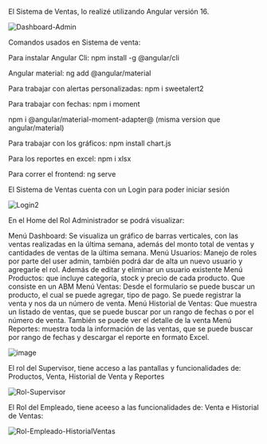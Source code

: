 El Sistema de Ventas, lo realizé utilizando Angular versión 16.

![Dashboard-Admin](https://github.com/MarianelaCortina/SistemaVentasFrontend/assets/73797352/aa9e5760-db2c-415f-88b4-06d0e7ba4b09)

Comandos usados en Sistema de venta:

Para instalar Angular Cli: npm install -g @angular/cli

Angular material: ng add @angular/material

Para trabajar con alertas personalizadas: npm i sweetalert2

Para trabajar con fechas: npm i moment

npm i @angular/material-moment-adapter@ (misma version que angular/material)

Para trabajar con los gráficos: npm install chart.js 

Para los reportes en excel: npm i xlsx 

Para correr el frontend: ng serve

El Sistema de Ventas cuenta con un Login para poder iniciar sesión

![Login2](https://github.com/MarianelaCortina/SistemaVentasFrontend/assets/73797352/141d0d32-6cd1-48c2-a6a6-8f2846d3b1e1)



En el Home del Rol Administrador se podrá visualizar:

Menú Dashboard: Se visualiza un gráfico de barras verticales, con las ventas realizadas en la última semana, además del monto total de ventas y cantidades de ventas de la última semana.
Menú Usuarios: Manejo de roles por parte del user admin, también podrá dar de alta un nuevo usuario y agregarle el rol. Además de editar y eliminar un usuario existente
Menú Productos: que incluye categoría, stock y precio de cada producto. Que consiste en un ABM
Menú Ventas: Desde el formulario se puede buscar un producto, el cual se puede agregar, tipo de pago. Se puede registrar la venta y nos da un número de venta.
Menú Historial de Ventas: Que muestra un listado de ventas, que se puede buscar por un rango de fechas o por el número de venta. También se puede ver el detalle de la venta
Menú Reportes: muestra toda la información de las ventas, que se puede buscar por rango de fechas y descargar el reporte en formato Excel.

![image](https://github.com/MarianelaCortina/SistemaVentasFrontend/assets/73797352/3a23684d-4942-4ef4-acda-200fa1344241)


El rol del Supervisor, tiene acceso a las pantallas y funcionalidades de: Productos, Venta, Historial de Venta y Reportes

![Rol-Supervisor](https://github.com/MarianelaCortina/SistemaVentasFrontend/assets/73797352/234c740b-ed45-467e-b7fb-3fb262a3938e)


El Rol del Empleado, tiene aceeso a las funcionalidades de: Venta e Historial de Ventas:

![Rol-Empleado-HistorialVentas](https://github.com/MarianelaCortina/SistemaVentasFrontend/assets/73797352/019bc326-10da-48e4-b476-7dbafc19d495)




